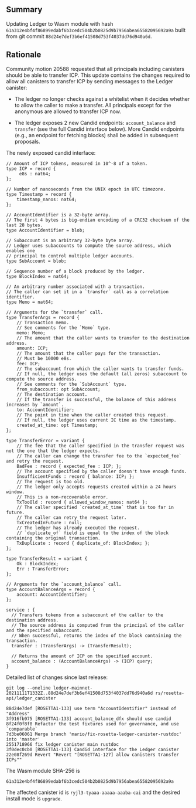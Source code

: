 ## Summary

Updating Ledger to Wasm module with hash `61a312e4bf4f86899edabf6b3cedc504b2b0825d9b7956abea65582095692a9a` built from git commit `88d24e7def3b6ef41508d753f4037dd76d940a6d`.

## Rationale

Community motion 20588 requested that all principals including canisters should be able to transfer ICP. This update contains the changes required to allow all canisters to transfer ICP by sending messages to the Ledger canister:

  * The ledger no longer checks against a whitelist when it decides whether to allow the caller to make a transfer.
    All principals except for the anonymous are allowed to transfer ICP now.

  * The ledger exposes 2 new Candid endpoints: `account_balance` and `transfer` (see the full Candid interface below).
    More Candid endpoints (e.g., an endpoint for fetching blocks) shall be added in subsequent proposals.

The newly exposed candid interface:

```candid
// Amount of ICP tokens, measured in 10^-8 of a token.
type ICP = record {
     e8s : nat64;
};

// Number of nanoseconds from the UNIX epoch in UTC timezone.
type Timestamp = record {
    timestamp_nanos: nat64;
};

// AccountIdentifier is a 32-byte array.
// The first 4 bytes is big-endian encoding of a CRC32 checksum of the last 28 bytes.
type AccountIdentifier = blob;

// Subaccount is an arbitrary 32-byte byte array.
// Ledger uses subaccounts to compute the source address, which enables one
// principal to control multiple ledger accounts.
type SubAccount = blob;

// Sequence number of a block produced by the ledger.
type BlockIndex = nat64;

// An arbitrary number associated with a transaction.
// The caller can set it in a `transfer` call as a correlation identifier.
type Memo = nat64;

// Arguments for the `transfer` call.
type TransferArgs = record {
    // Transaction memo.
    // See comments for the `Memo` type.
    memo: Memo;
    // The amount that the caller wants to transfer to the destination address.
    amount: ICP;
    // The amount that the caller pays for the transaction.
    // Must be 10000 e8s.
    fee: ICP;
    // The subaccount from which the caller wants to transfer funds.
    // If null, the ledger uses the default (all zeros) subaccount to compute the source address.
    // See comments for the `SubAccount` type.
    from_subaccount: opt SubAccount;
    // The destination account.
    // If the transfer is successful, the balance of this address increases by `amount`.
    to: AccountIdentifier;
    // The point in time when the caller created this request.
    // If null, the ledger uses current IC time as the timestamp.
    created_at_time: opt Timestamp;
};

type TransferError = variant {
    // The fee that the caller specified in the transfer request was not the one that the ledger expects.
    // The caller can change the transfer fee to the `expected_fee` and retry the request.
    BadFee : record { expected_fee : ICP; };
    // The account specified by the caller doesn't have enough funds.
    InsufficientFunds : record { balance: ICP; };
    // The request is too old.
    // The ledger only accepts requests created within a 24 hours window.
    // This is a non-recoverable error.
    TxTooOld : record { allowed_window_nanos: nat64 };
    // The caller specified `created_at_time` that is too far in future.
    // The caller can retry the request later.
    TxCreatedInFuture : null;
    // The ledger has already executed the request.
    // `duplicate_of` field is equal to the index of the block containing the original transaction.
    TxDuplicate : record { duplicate_of: BlockIndex; };
};

type TransferResult = variant {
    Ok : BlockIndex;
    Err : TransferError;
};

// Arguments for the `account_balance` call.
type AccountBalanceArgs = record {
    account: AccountIdentifier;
};

service : {
  // Transfers tokens from a subaccount of the caller to the destination address.
  // The source address is computed from the principal of the caller and the specified subaccount.
  // When successful, returns the index of the block containing the transaction.
  transfer : (TransferArgs) -> (TransferResult);

  // Returns the amount of ICP on the specified account.
  account_balance : (AccountBalanceArgs) -> (ICP) query;
}
```

Detailed list of changes since last release:

```
git log --oneline ledger-mainnet-20211111T1332Z..88d24e7def3b6ef41508d753f4037dd76d940a6d rs/rosetta-api/ledger_canister

88d24e7def [ROSETTA1-133] use term "AccountIdentifier" instead of "Address"
3f916fb975 [ROSETTA1-133] account_balance_dfx should use candid
8f24f0f8f0 Refactor the test fixtures used for governance, and use `comparable`
7d3be06061 Merge branch 'mario/fix-rosetta-ledger-canister-rustdoc' into 'master'
2551718966 fix ledger canister main rustdoc
3f0dec0cb0 [ROSETTA1-133] Candid interface for the Ledger canister
22e08f269d Revert "Revert "[ROSETTA1-127] allow canisters transfer ICPs""
```

The Wasm module SHA-256 is
```
61a312e4bf4f86899edabf6b3cedc504b2b0825d9b7956abea65582095692a9a
```

The affected canister id is `ryjl3-tyaaa-aaaaa-aaaba-cai` and the desired install mode is `upgrade`.
